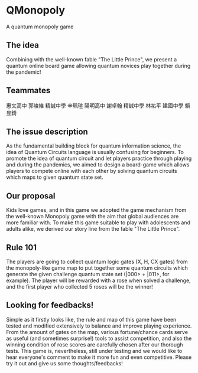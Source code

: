 # QMonopoly
A quantum monopoly game

## The idea
Combining with the well-known fable "The Little Prince", we present a quantum online board game allowing quantum novices play together during the pandemic!

## Teammates
惠文高中 郭峻維
精誠中學 辛珮瑄
陽明高中 謝卓翰
精誠中學 林祐平
建國中學 賴昱錡

## The issue description
As the fundamental building block for quantum information science, the idea of Quantum Circuits language is usually confusing for beginners.
To promote the idea of quantum circuit and let players practice through playing and during the pandemics, we aimed to design a board-game which allows players to compete online with each other by solving quantum circuits which maps to given quantum state set.

## Our proposal
Kids love games, and in this game we adopted the game mechanism from the well-known Monopoly game with the aim that global audiences are more familiar with.
To make this game suitable to play with adolescents and adults alike, we derived our story line from the fable "The Little Prince".

## Rule 101
The players are going to collect quantum logic gates (X, H, CX gates) from the monopoly-like game map to put together some quantum circuits which generate the given challenge quantum state set (|000> + |011>, for example). The player will be rewarded with a rose when solved a challenge, and the first player who collected 5 roses will be the winner!

## Looking for feedbacks!
Simple as it firstly looks like, the rule and map of this game have been tested and modified extensively to balance and improve playing experience. From the amount of gates on the map, various fortune/chance cards serve as useful (and sometimes surprise!) tools to assist competition, and also the winning condition of rose scores are carefully chosen after our thorough tests. This game is, nevertheless, still under testing and we would like to hear everyone's comment to make it more fun and even competitive. Please try it out and give us some thoughts/feedbacks!
